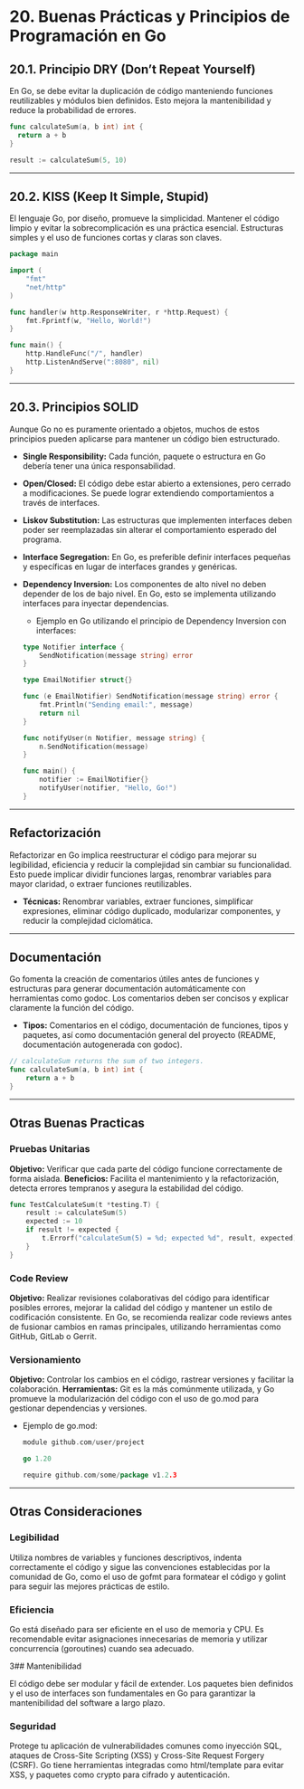 # 20. Buenas Prácticas y Principios de Programación en Go

## 20.1. Principio DRY (Don’t Repeat Yourself)

En Go, se debe evitar la duplicación de código manteniendo funciones reutilizables y módulos bien definidos. Esto mejora la mantenibilidad y reduce la probabilidad de errores.

```go
func calculateSum(a, b int) int {
  return a + b
}

result := calculateSum(5, 10)

```

---

## 20.2. KISS (Keep It Simple, Stupid)

El lenguaje Go, por diseño, promueve la simplicidad. Mantener el código limpio y evitar la sobrecomplicación es una práctica esencial. Estructuras simples y el uso de funciones cortas y claras son claves.

```go
package main

import (
    "fmt"
    "net/http"
)

func handler(w http.ResponseWriter, r *http.Request) {
    fmt.Fprintf(w, "Hello, World!")
}

func main() {
    http.HandleFunc("/", handler)
    http.ListenAndServe(":8080", nil)
}

```

---

## 20.3. Principios SOLID

Aunque Go no es puramente orientado a objetos, muchos de estos principios pueden aplicarse para mantener un código bien estructurado.

- **Single Responsibility:** Cada función, paquete o estructura en Go debería tener una única responsabilidad.
- **Open/Closed:** El código debe estar abierto a extensiones, pero cerrado a modificaciones. Se puede lograr extendiendo comportamientos a través de interfaces.
- **Liskov Substitution:** Las estructuras que implementen interfaces deben poder ser reemplazadas sin alterar el comportamiento esperado del programa.
- **Interface Segregation:** En Go, es preferible definir interfaces pequeñas y específicas en lugar de interfaces grandes y genéricas.
- **Dependency Inversion:** Los componentes de alto nivel no deben depender de los de bajo nivel. En Go, esto se implementa utilizando interfaces para inyectar dependencias.

  - Ejemplo en Go utilizando el principio de Dependency Inversion con interfaces:

  ```go
  type Notifier interface {
      SendNotification(message string) error
  }

  type EmailNotifier struct{}

  func (e EmailNotifier) SendNotification(message string) error {
      fmt.Println("Sending email:", message)
      return nil
  }

  func notifyUser(n Notifier, message string) {
      n.SendNotification(message)
  }

  func main() {
      notifier := EmailNotifier{}
      notifyUser(notifier, "Hello, Go!")
  }

  ```

---

## Refactorización

Refactorizar en Go implica reestructurar el código para mejorar su legibilidad, eficiencia y reducir la complejidad sin cambiar su funcionalidad. Esto puede implicar dividir funciones largas, renombrar variables para mayor claridad, o extraer funciones reutilizables.

- **Técnicas:** Renombrar variables, extraer funciones, simplificar expresiones, eliminar código duplicado, modularizar componentes, y reducir la complejidad ciclomática.

---

## Documentación

Go fomenta la creación de comentarios útiles antes de funciones y estructuras para generar documentación automáticamente con herramientas como godoc. Los comentarios deben ser concisos y explicar claramente la función del código.

- **Tipos:** Comentarios en el código, documentación de funciones, tipos y paquetes, así como documentación general del proyecto (README, documentación autogenerada con godoc).

```go
// calculateSum returns the sum of two integers.
func calculateSum(a, b int) int {
    return a + b
}

```

---

## Otras Buenas Practicas

### Pruebas Unitarias

**Objetivo:** Verificar que cada parte del código funcione correctamente de forma aislada.
**Beneficios:** Facilita el mantenimiento y la refactorización, detecta errores tempranos y asegura la estabilidad del código.

```go
func TestCalculateSum(t *testing.T) {
    result := calculateSum(5)
    expected := 10
    if result != expected {
        t.Errorf("calculateSum(5) = %d; expected %d", result, expected)
    }
}

```

### Code Review

**Objetivo:** Realizar revisiones colaborativas del código para identificar posibles errores, mejorar la calidad del código y mantener un estilo de codificación consistente.
En Go, se recomienda realizar code reviews antes de fusionar cambios en ramas principales, utilizando herramientas como GitHub, GitLab o Gerrit.

### Versionamiento

**Objetivo:** Controlar los cambios en el código, rastrear versiones y facilitar la colaboración.
**Herramientas:** Git es la más comúnmente utilizada, y Go promueve la modularización del código con el uso de go.mod para gestionar dependencias y versiones.

- Ejemplo de go.mod:

  ```go
  module github.com/user/project

  go 1.20

  require github.com/some/package v1.2.3

  ```

---

## Otras Consideraciones

### Legibilidad

Utiliza nombres de variables y funciones descriptivos, indenta correctamente el código y sigue las convenciones establecidas por la comunidad de Go, como el uso de gofmt para formatear el código y golint para seguir las mejores prácticas de estilo.

### Eficiencia

Go está diseñado para ser eficiente en el uso de memoria y CPU. Es recomendable evitar asignaciones innecesarias de memoria y utilizar concurrencia (goroutines) cuando sea adecuado.

3## Mantenibilidad

El código debe ser modular y fácil de extender. Los paquetes bien definidos y el uso de interfaces son fundamentales en Go para garantizar la mantenibilidad del software a largo plazo.

### Seguridad

Protege tu aplicación de vulnerabilidades comunes como inyección SQL, ataques de Cross-Site Scripting (XSS) y Cross-Site Request Forgery (CSRF). Go tiene herramientas integradas como html/template para evitar XSS, y paquetes como crypto para cifrado y autenticación.
